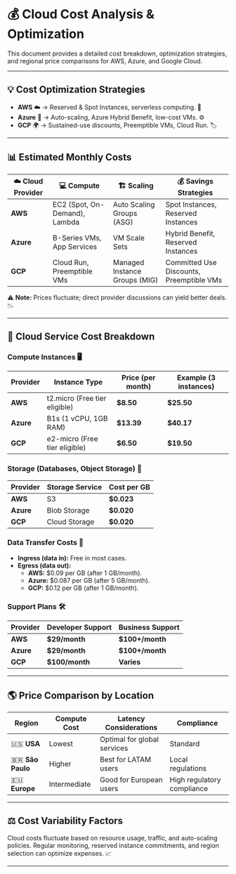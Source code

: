 # 💰 Cloud Cost Analysis & Optimization

This document provides a detailed cost breakdown, optimization strategies, and regional price comparisons for AWS, Azure, and Google Cloud.

---

## 💡 Cost Optimization Strategies

- **AWS** ☁️ → Reserved & Spot Instances, serverless computing. 💸
- **Azure** 🔵 → Auto-scaling, Azure Hybrid Benefit, low-cost VMs. ⚙️
- **GCP** 🌍 → Sustained-use discounts, Preemptible VMs, Cloud Run. 🏷️

---

## 📊 Estimated Monthly Costs

| ☁️ Cloud Provider | 💻 Compute | 🏗️ Scaling | 💰 Savings Strategies |
|------------------|-----------|------------|------------------------------|
| **AWS**  | EC2 (Spot, On-Demand), Lambda | Auto Scaling Groups (ASG) | Spot Instances, Reserved Instances |
| **Azure** | B-Series VMs, App Services | VM Scale Sets | Hybrid Benefit, Reserved Instances |
| **GCP** | Cloud Run, Preemptible VMs | Managed Instance Groups (MIG) | Committed Use Discounts, Preemptible VMs |

⚠️ **Note:** Prices fluctuate; direct provider discussions can yield better deals. 📉

---

## 🧮 Cloud Service Cost Breakdown

### **Compute Instances** 🖥️

| Provider | Instance Type | Price (per month) | Example (3 instances) |
|----------|--------------|-------------------|----------------------|
| **AWS** | t2.micro (Free tier eligible) | **$8.50** | **$25.50** |
| **Azure** | B1s (1 vCPU, 1GB RAM) | **$13.39** | **$40.17** |
| **GCP** | e2-micro (Free tier eligible) | **$6.50** | **$19.50** |

### **Storage (Databases, Object Storage)** 💾

| Provider | Storage Service | Cost per GB |
|----------|----------------|-------------|
| **AWS** | S3 | **$0.023** |
| **Azure** | Blob Storage | **$0.020** |
| **GCP** | Cloud Storage | **$0.020** |

### **Data Transfer Costs** 🚚

- **Ingress (data in):** Free in most cases.
- **Egress (data out):**
  - **AWS:** $0.09 per GB (after 1 GB/month).
  - **Azure:** $0.087 per GB (after 5 GB/month).
  - **GCP:** $0.12 per GB (after 1 GB/month).

### **Support Plans** 🛠️

| Provider | Developer Support | Business Support |
|----------|-----------------|-----------------|
| **AWS** | **$29/month** | **$100+/month** |
| **Azure** | **$29/month** | **$100+/month** |
| **GCP** | **$100/month** | **Varies** |

---

## 🌎 Price Comparison by Location

| Region | Compute Cost | Latency Considerations | Compliance |
|--------|-------------|----------------------|------------|
| 🇺🇸 **USA** | Lowest | Optimal for global services | Standard |
| 🇧🇷 **São Paulo** | Higher | Best for LATAM users | Local regulations |
| 🇪🇺 **Europe** | Intermediate | Good for European users | High regulatory compliance |

---

## ⚖️ Cost Variability Factors

Cloud costs fluctuate based on resource usage, traffic, and auto-scaling policies. Regular monitoring, reserved instance commitments, and region selection can optimize expenses. 📈

---
